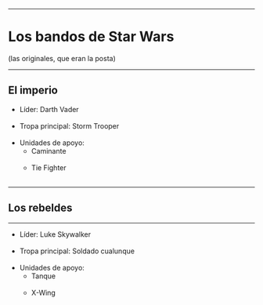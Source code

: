 <!DOCTYPE html>
<html>

<head>
    <meta charset="utf-8">
    <title>Ejercicio de IDs y clases CSS</title>
    <link rel="stylesheet" href="styles.css">
</head>

<body>
    <div class="primerestilo">
    <hr>
    <h1>Los bandos de Star Wars</h1>
    <p>(las originales, que eran la posta)</p>
    <hr>
    <h2>El imperio</h2>
    <ul class="imperio">
        <li>Líder: Darth Vader</li>
        <img src="https://bucolic-sorbet-be5e07.netlify.app/darth-vader-daily-life-9.jpg" alt="" /><br><br>
        <li >Tropa principal: Storm Trooper</li>
        <img src="https://bucolic-sorbet-be5e07.netlify.app/Stormtrooper2.jpg" alt="" /><br><br>
        <li class="apoyo">Unidades de apoyo:
            <ul>
                <li>Caminante</li>
                <img src="https://bucolic-sorbet-be5e07.netlify.app/walkers.jpg" alt="" /><br><br>
                <li>Tie Fighter</li>
                <img src="https://bucolic-sorbet-be5e07.netlify.app/tie.jpg" alt="" /><br><br>
            </ul>
        </li>
    </ul>
    </div>
    <hr>
    <div class="segundoestilo">
    <h2>Los rebeldes</h2>
    <hr>
    <ul class="rebeldes">
        <li>Líder: Luke Skywalker</li>
        <img src="https://bucolic-sorbet-be5e07.netlify.app/luke.jpg" alt="" /><br><br>
        <li>Tropa principal: Soldado cualunque</li>
        <img src="https://bucolic-sorbet-be5e07.netlify.app/tropa.jpg" alt="" /><br><br>
        <li class="apoyo">Unidades de apoyo:
            <ul>
                <li>Tanque</li>
                <img src="https://bucolic-sorbet-be5e07.netlify.app/tanque.jpg" alt="" /><br><br>
                <li>X-Wing</li>
                <img src="https://bucolic-sorbet-be5e07.netlify.app/x-wing.jpg" alt="" /><br><br>
            </ul>
        </li>
    </ul>
    </div>
</body>

</html>
